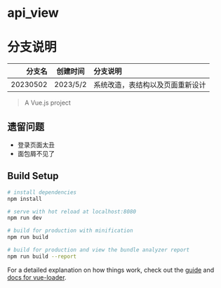 # api_view

# 分支说明

| 分支名 | 创建时间 | 分支说明 |
| ---: | :---: | :--- |
|20230502|2023/5/2|系统改造，表结构以及页面重新设计|

> A Vue.js project

## 遗留问题
+ 登录页面太丑
+ 面包屑不见了


## Build Setup

``` bash
# install dependencies
npm install

# serve with hot reload at localhost:8080
npm run dev

# build for production with minification
npm run build

# build for production and view the bundle analyzer report
npm run build --report
```

For a detailed explanation on how things work, check out the [guide](http://vuejs-templates.github.io/webpack/) and [docs for vue-loader](http://vuejs.github.io/vue-loader).
